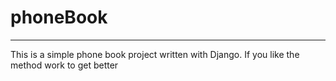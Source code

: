 # phoneBook
---
This is a simple phone book project written with Django. If you like the method work to get better

